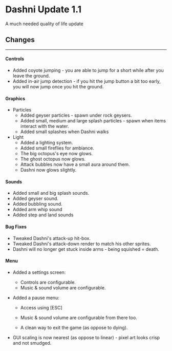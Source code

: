 # Dashni Update 1.1

A much needed quality of life update



## Changes

----------------



#### Controls

- Added coyote jumping - you are able to jump for a short while after you leave the ground.
- Added in-air jump detection - if you hit the jump button a bit too early, you will now jump once you hit the ground.

#### Graphics

- Particles
    - Added geyser particles - spawn under rock geysers.
    - Added small, medium and large splash particles - spawn when items interact with the water.
    - Added small splashes when Dashni walks
- Light
    - Added a lighting system.
    - Added small fireflies for ambiance.
    - The big octopus's eye now glows.
    - The ghost octopus now glows.
    - Attack bubbles now have a small aura around them.
    - Dashni now glows slightly.

#### Sounds

- Added small and big splash sounds.
- Added geyser sound.
- Added bubbling sound.
- Added arm whip sound
- Added step and land sounds

#### Bug Fixes

- Tweaked Dashni's attack-up hit-box.
- Tweaked Dashni's attack-down render to match his other sprites.
- Dashni will no longer get stuck inside arms - being squished = death.

#### Menu

- Added a settings screen:
    - Controls are configurable.
    - Music & sound volume are configurable.
    
- Added a pause menu:
    
    - Access using [ESC]
    
    - Music & sound volume are configurable from there too.
    - A clean way to exit the game (as oppose to dying).
    
- GUI scaling is now nearest (as oppose to linear) - pixel art looks crisp and not smudged.

